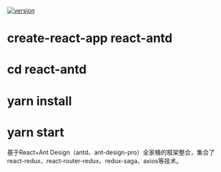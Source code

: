 [![version](https://img.shields.io/badge/react--app-0.1.0-blue.svg)]() 
# create-react-app react-antd
# cd react-antd
# yarn install
# yarn start
基于React+Ant Design（antd、ant-design-pro）全家桶的框架整合，集合了react-redux、react-router-redux、redux-saga、axios等技术。